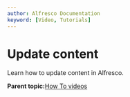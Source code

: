 ```yaml
---
author: Alfresco Documentation
keyword: [Video, Tutorials]
---
```


# Update content

Learn how to update content in Alfresco.

  

**Parent topic:**[How To videos](../topics/alfresco-video-tutorials.md)

